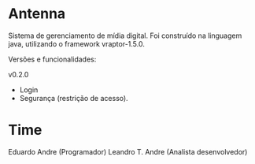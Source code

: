Antenna
=======

Sistema de gerenciamento de mídia digital. Foi construído na linguagem java, utilizando o framework vraptor-1.5.0.

Versões e funcionalidades:

v0.2.0
- Login
- Segurança (restrição de acesso).


Time
====

Eduardo Andre (Programador)
Leandro T. Andre (Analista desenvolvedor)
